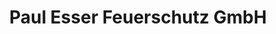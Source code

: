 ---
title: "Paul Esser Feuerschutz GmbH"
url: /moenchengladbach/paul-esser-feuerschutz-gmbh/
shop: Allgemein
---
